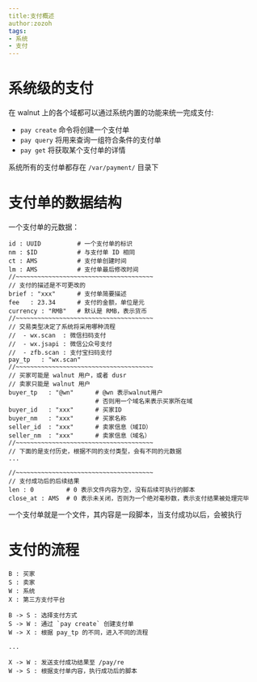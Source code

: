 ```yaml
---
title:支付概述
author:zozoh
tags:
- 系统
- 支付
---
```


# 系统级的支付

在 walnut 上的各个域都可以通过系统内置的功能来统一完成支付:

 - `pay create` 命令将创建一个支付单
 - `pay query` 将用来查询一组符合条件的支付单
 - `pay get` 将获取某个支付单的详情

系统所有的支付单都存在 `/var/payment/` 目录下

# 支付单的数据结构

一个支付单的元数据：

```
id : UUID          # 一个支付单的标识
nm : $ID           # 与支付单 ID 相同
ct : AMS           # 支付单创建时间
lm : AMS           # 支付单最后修改时间
//~~~~~~~~~~~~~~~~~~~~~~~~~~~~~~~~~~~~~~
// 支付的描述是不可更改的
brief : "xxx"      # 支付单简要描述
fee   : 23.34      # 支付的金额，单位是元
currency : "RMB"   # 默认是 RMB，表示货币
//~~~~~~~~~~~~~~~~~~~~~~~~~~~~~~~~~~~~~~
// 交易类型决定了系统将采用哪种流程
//  - wx.scan  : 微信扫码支付
//  - wx.jsapi : 微信公众号支付
//  - zfb.scan : 支付宝扫码支付
pay_tp   : "wx.scan"
//~~~~~~~~~~~~~~~~~~~~~~~~~~~~~~~~~~~~~~
// 买家可能是 walnut 用户，或者 dusr 
// 卖家只能是 walnut 用户
buyer_tp   : "@wn"      # @wn 表示walnut用户
                        # 否则用一个域名来表示买家所在域
buyer_id   : "xxx"      # 买家ID
buyer_nm   : "xxx"      # 买家名称
seller_id  : "xxx"      # 卖家信息（域ID）
seller_nm  : "xxx"      # 卖家信息（域名）
//~~~~~~~~~~~~~~~~~~~~~~~~~~~~~~~~~~~~~~
// 下面的是支付历史，根据不同的支付类型，会有不同的元数据
...

//~~~~~~~~~~~~~~~~~~~~~~~~~~~~~~~~~~~~~~
// 支付成功后的后续结果
len : 0         # 0 表示文件内容为空，没有后续可执行的脚本
close_at : AMS  # 0 表示未关闭，否则为一个绝对毫秒数，表示支付结果被处理完毕
```

一个支付单就是一个文件，其内容是一段脚本，当支付成功以后，会被执行

# 支付的流程

```
B : 买家
S : 卖家
W : 系统
X : 第三方支付平台

B -> S : 选择支付方式
S -> W : 通过 `pay create` 创建支付单
W -> X : 根据 pay_tp 的不同，进入不同的流程

...

X -> W : 发送支付成功结果至 /pay/re
W -> S : 根据支付单内容，执行成功后的脚本
```





